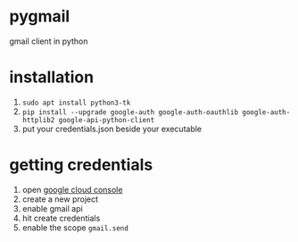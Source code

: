 # pygmail
gmail client in python

# installation
1. `sudo apt install python3-tk`
2. `pip install --upgrade google-auth google-auth-oauthlib google-auth-httplib2 google-api-python-client`
3. put your credentials.json beside your executable

# getting credentials
1. open [google cloud console](https://console.cloud.google.com/)
2. create a new project
3. enable gmail api
4. hit create credentials
5. enable the scope `gmail.send`